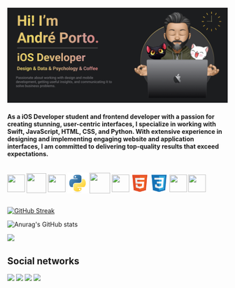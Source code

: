 ![Andre Porto Banner](./AndrePorto-README.png)

#### As a iOS Developer student and frontend developer with a passion for creating stunning, user-centric interfaces, I specialize in working with Swift, JavaScript, HTML, CSS, and Python. With extensive experience in designing and implementing engaging website and application interfaces, I am committed to delivering top-quality results that exceed expectations.

<div style="display: inline_block"><br>
  <img align="center" height="40" width="40" src="https://cdn.jsdelivr.net/gh/devicons/devicon/icons/swift/swift-original.svg">
  <img align="center" height="45" width="45" src="https://cdn.jsdelivr.net/gh/devicons/devicon/icons/xcode/xcode-original.svg">
  <img align="center" height="40" width="40" src="https://cdn.jsdelivr.net/gh/devicons/devicon/icons/vscode/vscode-original.svg">
  <img align="center" height="47" width="47" src="https://raw.githubusercontent.com/devicons/devicon/master/icons/python/python-original.svg">
  <img align="center" height="47" width="47" src="https://cdn.jsdelivr.net/gh/devicons/devicon/icons/firebase/firebase-plain.svg">
  <img align="center" height="40" width="40" src="https://cdn.jsdelivr.net/gh/devicons/devicon/icons/javascript/javascript-original.svg">
  <img align="center" height="40" width="40" src="https://raw.githubusercontent.com/devicons/devicon/master/icons/html5/html5-original.svg">
  <img align="center" height="40" width="40" src="https://raw.githubusercontent.com/devicons/devicon/master/icons/css3/css3-original.svg">
  <img align="center" height="40" width="40" src="https://cdn.jsdelivr.net/gh/devicons/devicon/icons/figma/figma-original.svg">
  <img align="center" height="40" width="40" src="https://cdn.jsdelivr.net/gh/devicons/devicon/icons/git/git-original.svg">
</div>
<br>

[![GitHub Streak](https://streak-stats.demolab.com/?user=andremporto&theme=dark)](https://git.io/streak-stats)

![Anurag's GitHub stats](https://github-readme-stats.vercel.app/api?username=andremporto&show_icons=true&theme=great-gatsby)

<img src="https://github-readme-stats.vercel.app/api/top-langs/?username=andremporto&layout=compact&langs_count=7&theme=great-gatsby"/>

## Social networks

<div>
    <a href="https://www.linkedin.com/in/andremporto/" target="_blank"><img src="https://img.shields.io/badge/LinkedIn-0077B5?style=for-the-badge&logo=linkedin&logoColor=white" target="_blank"></a>
    <a href="https://www.instagram.com/andreporto.78/" target="_blank"><img src="https://img.shields.io/badge/-Instagram-%23E4405F?style=for-the-badge&logo=instagram&logoColor=white" target="_blank"></a>
  <a href="https://www.youtube.com/@AndrePorto" target="_blank"><img src="https://img.shields.io/badge/YouTube-FF0000?style=for-the-badge&logo=youtube&logoColor=white" target="_blank"></a>
  <a href = "mailto:andreporto@me.com"><img src="https://img.shields.io/badge/Gmail-D14836?style=for-the-badge&logo=gmail&logoColor=white" target="_blank"></a> 
</div>
